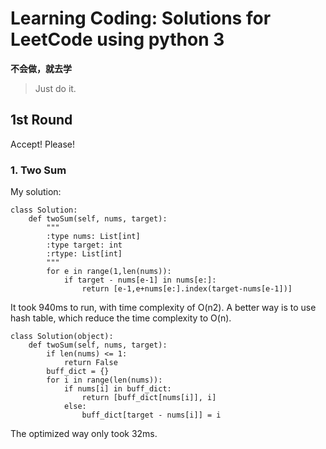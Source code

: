 # Learning Coding: Solutions for LeetCode using python 3  
  
**不会做，就去学**  
>Just do it.

## 1st Round
Accept! Please!

### 1. Two Sum  
My solution:  

    class Solution:
		def twoSum(self, nums, target):
			"""
			:type nums: List[int]
			:type target: int
			:rtype: List[int]
			"""
			for e in range(1,len(nums)):
				if target - nums[e-1] in nums[e:]:
					return [e-1,e+nums[e:].index(target-nums[e-1])]
It took 940ms to run, with time complexity of O(n2). A better way is to use hash table, which reduce the time complexity to O(n).  

    class Solution(object):
		def twoSum(self, nums, target):
			if len(nums) <= 1: 
				return False 
			buff_dict = {}
			for i in range(len(nums)):
				if nums[i] in buff_dict:
					return [buff_dict[nums[i]], i]
				else:
					buff_dict[target - nums[i]] = i
The optimized way only took 32ms.
